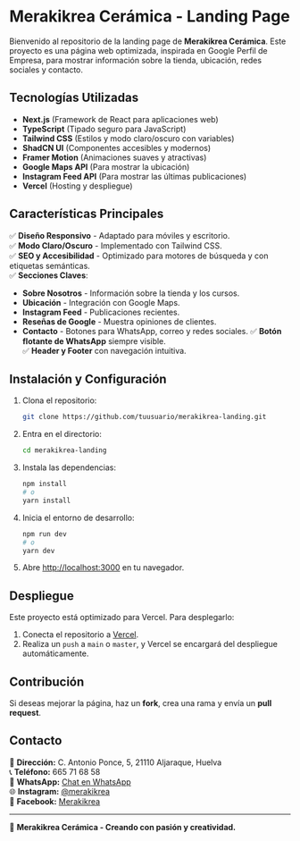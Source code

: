 # Merakikrea Cerámica - Landing Page

Bienvenido al repositorio de la landing page de **Merakikrea Cerámica**. Este proyecto es una página web optimizada, inspirada en Google Perfil de Empresa, para mostrar información sobre la tienda, ubicación, redes sociales y contacto.

## Tecnologías Utilizadas
- **Next.js** (Framework de React para aplicaciones web)
- **TypeScript** (Tipado seguro para JavaScript)
- **Tailwind CSS** (Estilos y modo claro/oscuro con variables)
- **ShadCN UI** (Componentes accesibles y modernos)
- **Framer Motion** (Animaciones suaves y atractivas)
- **Google Maps API** (Para mostrar la ubicación)
- **Instagram Feed API** (Para mostrar las últimas publicaciones)
- **Vercel** (Hosting y despliegue)

## Características Principales
✅ **Diseño Responsivo** - Adaptado para móviles y escritorio.  
✅ **Modo Claro/Oscuro** - Implementado con Tailwind CSS.  
✅ **SEO y Accesibilidad** - Optimizado para motores de búsqueda y con etiquetas semánticas.  
✅ **Secciones Claves**:
- **Sobre Nosotros** - Información sobre la tienda y los cursos.
- **Ubicación** - Integración con Google Maps.
- **Instagram Feed** - Publicaciones recientes.
- **Reseñas de Google** - Muestra opiniones de clientes.
- **Contacto** - Botones para WhatsApp, correo y redes sociales.
✅ **Botón flotante de WhatsApp** siempre visible.  
✅ **Header y Footer** con navegación intuitiva.  

## Instalación y Configuración
1. Clona el repositorio:
   ```sh
   git clone https://github.com/tuusuario/merakikrea-landing.git
   ```
2. Entra en el directorio:
   ```sh
   cd merakikrea-landing
   ```
3. Instala las dependencias:
   ```sh
   npm install
   # o
   yarn install
   ```
4. Inicia el entorno de desarrollo:
   ```sh
   npm run dev
   # o
   yarn dev
   ```
5. Abre [http://localhost:3000](http://localhost:3000) en tu navegador.

## Despliegue
Este proyecto está optimizado para Vercel. Para desplegarlo:
1. Conecta el repositorio a [Vercel](https://vercel.com/).
2. Realiza un `push` a `main` o `master`, y Vercel se encargará del despliegue automáticamente.

## Contribución
Si deseas mejorar la página, haz un **fork**, crea una rama y envía un **pull request**.

## Contacto
📍 **Dirección:** C. Antonio Ponce, 5, 21110 Aljaraque, Huelva  
📞 **Teléfono:** 665 71 68 58  
💬 **WhatsApp:** [Chat en WhatsApp](https://wa.me/34665817856)  
🌐 **Instagram:** [@merakikrea](https://www.instagram.com/merakikrea)  
📘 **Facebook:** [Merakikrea](https://www.facebook.com/merakikrea)

---

🚀 **Merakikrea Cerámica - Creando con pasión y creatividad.**

